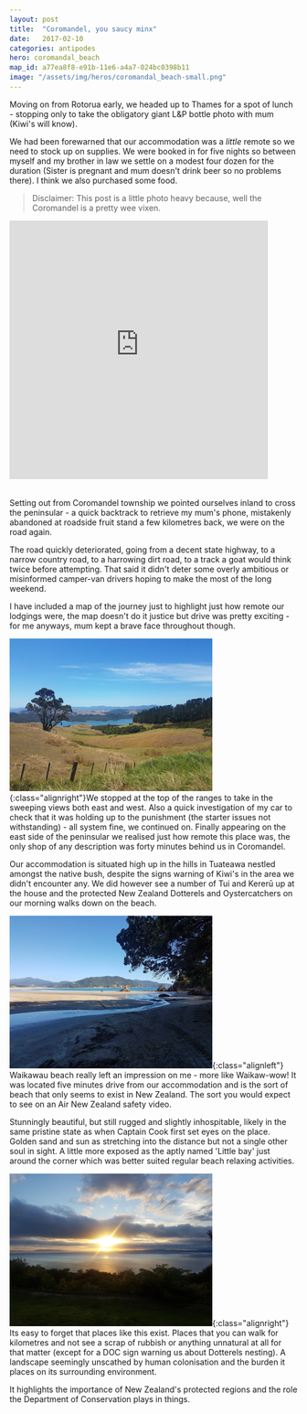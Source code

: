```yaml
---
layout: post
title:  "Coromandel, you saucy minx"
date:   2017-02-10
categories: antipodes
hero: coromandal_beach
map_id: a77ea8f8-e91b-11e6-a4a7-024bc0398b11
image: "/assets/img/heros/coromandal_beach-small.png"
---
```


Moving on from Rotorua early, we headed up to Thames for a spot of lunch - stopping only to take the obligatory giant L&P bottle photo with mum (Kiwi's will know).

We had been forewarned that our accommodation was a _little_ remote so we need to stock up on supplies. We were booked in for five nights so between myself and my brother in law we settle on a modest four dozen for the duration (Sister is pregnant and mum doesn't drink beer so no problems there). I think we also purchased some food.

>Disclaimer: This post is a little photo heavy because, well the Coromandel is a pretty wee vixen.

<div class="left" style="margin-right:30px;margin-bottom:30px;">
<iframe src="https://embed.alpacamaps.com/d368a319-f272-11e6-a4a7-024bc0398b11/embed" width="450" height="450" style="border:1px #d5d5d5 solid;min-height:300px" allowFullScreen></iframe></div>

Setting out from Coromandel township we pointed ourselves inland to cross the peninsular - a quick backtrack to retrieve my mum's phone, mistakenly abandoned at roadside fruit stand a few kilometres back, we were on the road again.

The road quickly deteriorated, going from a decent state highway, to a narrow country road, to a harrowing dirt road, to a track a goat would think twice before attempting. That said it didn't deter some overly ambitious or misinformed camper-van drivers hoping to make the most of the long weekend.

I have included a map of the journey just to highlight just how remote our lodgings were, the map doesn't do it justice but drive was pretty exciting - for me anyways, mum kept a brave face throughout though.

![The view from the highest point of the journey](/assets/img/posts/coro1.png){:class="alignright"}We stopped at the top of the ranges to take in the sweeping views both east and west. Also a quick investigation of my car to check that it was holding up to the punishment (the starter issues not withstanding) - all system fine, we continued on. Finally appearing on the east side of the peninsular we realised just how remote this place was, the only shop of any description was forty minutes behind us in Coromandel.

Our accommodation is situated high up in the hills in Tuateawa nestled amongst the native bush, despite the signs warning of Kiwi's in the area we didn't encounter any. We did however see a number of Tui and Kererū up at the house and the protected New Zealand Dotterels and Oystercatchers on our morning walks down on the beach.

![Waikawau beach, more like Waika-wow](/assets/img/posts/coro2.png){:class="alignleft"} Waikawau beach really left an impression on me - more like Waikaw-wow! It was located five minutes drive from our accommodation and is the sort of beach that only seems to exist in New Zealand. The sort you would expect to see on an Air New Zealand safety video.

Stunningly beautiful, but still rugged and slightly inhospitable, likely in the same pristine state as when Captain Cook first set eyes on the place. Golden sand and sun as stretching into the distance but not a single other soul in sight. A little more exposed as the aptly named 'Little bay' just around the corner which was better suited regular beach relaxing activities.

![My wheels](/assets/img/posts/coro3.png){:class="alignright"} Its easy to forget that places like this exist. Places that you can walk for kilometres and not see a scrap of rubbish or anything unnatural at all for that matter (except for a DOC sign warning us about Dotterels nesting). A landscape seemingly unscathed by human colonisation and the burden it places on its surrounding environment.

It highlights the importance of New Zealand's protected regions and the role the Department of Conservation plays in things.
